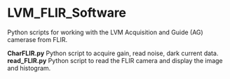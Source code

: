 # LVM_FLIR_Software
 Python scripts for working with the LVM Acquisition and Guide (AG) camerase from FLIR.
 
**CharFLIR.py** Python script to acquire gain, read noise, dark current data.
**read_FLIR.py** Python script to read the FLIR camera and display the image and histogram.

